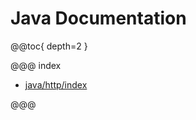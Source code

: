 <a id="java-api"></a>
# Java Documentation

@@toc{ depth=2 }

@@@ index

* [java/http/index](java/http/index.md)

@@@
